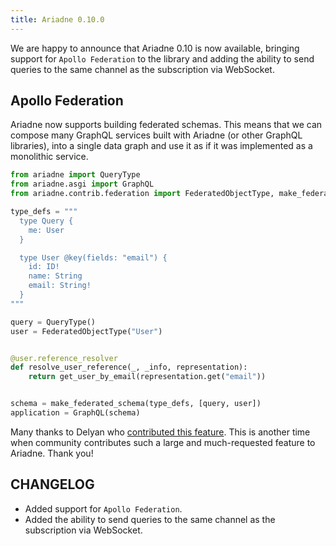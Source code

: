 ```yaml
---
title: Ariadne 0.10.0
---
```


We are happy to announce that Ariadne 0.10 is now available, bringing support for `Apollo Federation` to the library and adding the ability to send queries to the same channel as the subscription via WebSocket.


<!--truncate-->


## Apollo Federation

Ariadne now supports building federated schemas. This means that we can compose many GraphQL services built with Ariadne (or other GraphQL libraries), into a single data graph and use it as if it was implemented as a monolithic service.

```python
from ariadne import QueryType
from ariadne.asgi import GraphQL
from ariadne.contrib.federation import FederatedObjectType, make_federated_schema

type_defs = """
  type Query {
    me: User
  }

  type User @key(fields: "email") {
    id: ID!
    name: String
    email: String!
  }
"""

query = QueryType()
user = FederatedObjectType("User")


@user.reference_resolver
def resolve_user_reference(_, _info, representation):
    return get_user_by_email(representation.get("email"))


schema = make_federated_schema(type_defs, [query, user])
application = GraphQL(schema)
```

Many thanks to Delyan who [contributed this feature](https://github.com/mirumee/ariadne/pull/285). This is another time when community contributes such a large and much-requested feature to Ariadne. Thank you!


## CHANGELOG

- Added support for `Apollo Federation`.
- Added the ability to send queries to the same channel as the subscription via WebSocket.
